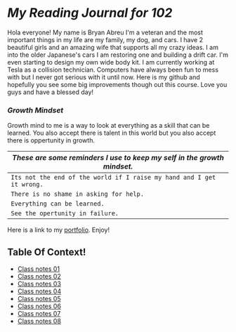 # ***My Reading Journal for 102***
Hola everyone! My name is Bryan Abreu I'm a veteran and the most important things in my life are my family, my dog, and cars. I have 2 beautiful girls and an amazing wife that supports all my crazy ideas. I am into the older Japanese's cars I am restoring one and building a drift car. I'm even starting to design my own wide body kit. I am currently working at Tesla as a collision technician. Computers have always been fun to mess with but I never got serious with it until now. Here is my github and hopefully you see some big improvements though out this course. Love you guys and have a blessed day!



### _Growth Mindset_

Growth mind to me is a way to look at everything as a skill that can be learned.
You also accept there is talent in this world but you also accept there is oppertunity in growth.

 |*These are some reminders I use to keep my self in the growth mindset.*   |
 |-------------------------------------------------------------------       |
 | `Its not the end of the world if I raise my hand and I get it wrong.`    |
 | `There is no shame in asking for help.`                                  |
 |`Everything can be learned.  `                                            |
 | `See the opertunity in failure. `                                        |

Here is a link to my [portfolio](https://github.com/djflights/).
Enjoy!

## Table Of Context!

 * [Class notes 01](./102/class1.md)
 * [Class notes 02](./102/class2.md)
 * [Class notes 03](./102/class3.md)
 * [Class notes 04](./102/class4.md)
 * [Class notes 05](class5.md)
 * [Class notes 06](class6.md)
 * [Class notes 07](class7.md)
 * [Class notes 08](class8.md)